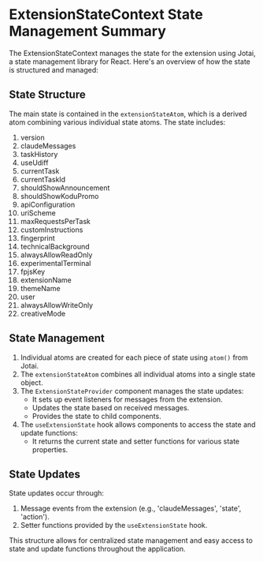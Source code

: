 # ExtensionStateContext State Management Summary

The ExtensionStateContext manages the state for the extension using Jotai, a state management library for React. Here's an overview of how the state is structured and managed:

## State Structure

The main state is contained in the `extensionStateAtom`, which is a derived atom combining various individual state atoms. The state includes:

1. version
2. claudeMessages
3. taskHistory
4. useUdiff
5. currentTask
6. currentTaskId
7. shouldShowAnnouncement
8. shouldShowKoduPromo
9. apiConfiguration
10. uriScheme
11. maxRequestsPerTask
12. customInstructions
13. fingerprint
14. technicalBackground
15. alwaysAllowReadOnly
16. experimentalTerminal
17. fpjsKey
18. extensionName
19. themeName
20. user
21. alwaysAllowWriteOnly
22. creativeMode

## State Management

1. Individual atoms are created for each piece of state using `atom()` from Jotai.
2. The `extensionStateAtom` combines all individual atoms into a single state object.
3. The `ExtensionStateProvider` component manages the state updates:
   - It sets up event listeners for messages from the extension.
   - Updates the state based on received messages.
   - Provides the state to child components.
4. The `useExtensionState` hook allows components to access the state and update functions:
   - It returns the current state and setter functions for various state properties.

## State Updates

State updates occur through:

1. Message events from the extension (e.g., 'claudeMessages', 'state', 'action').
2. Setter functions provided by the `useExtensionState` hook.

This structure allows for centralized state management and easy access to state and update functions throughout the application.
